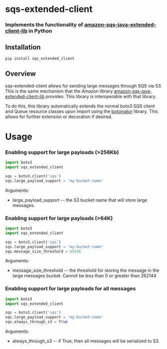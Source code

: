 # sqs-extended-client

### Implements the functionality of [amazon-sqs-java-extended-client-lib](https://github.com/awslabs/amazon-sqs-java-extended-client-lib) in Python

## Installation
```
pip install sqs_extended_client
```


## Overview
sqs-extended-client allows for sending large messages through SQS via S3. This is the same mechanism that the Amazon library
[amazon-sqs-java-extended-client-lib](https://github.com/awslabs/amazon-sqs-java-extended-client-lib) provides. This library is
interoperable with that library.

To do this, this library automatically extends the normal boto3 SQS client and Queue resource classes upon import using the [botoinator](https://github.com/QuiNovas/botoinator) library. This allows for further extension or decoration if desired.

# Usage

### Enabling support for large payloads (>256Kb)
```python
import boto3
import sqs_extended_client

sqs = boto3.client('sqs')
sqs.large_payload_support = 'my-bucket-name'
```
Arguments:
* large_payload_support -- the S3 bucket name that will store large messages.

### Enabling support for large payloads (>64K)
```python
import boto3
import sqs_extended_client

sqs = boto3.client('sqs')
sqs.large_payload_support = 'my-bucket-name'
sqs.message_size_threshold = 65536
```
Arguments:
* message_size_threshold -- the threshold for storing the message in the large messages bucket. Cannot be less than 0 or greater than 262144

### Enabling support for large payloads for all messages
```python
import boto3
import sqs_extended_client

sqs = boto3.client('sqs')
sqs.large_payload_support = 'my-bucket-name'
sqs.always_through_s3 = True
```
Arguments:
* always_through_s3 -- if True, then all messages will be serialized to S3.
